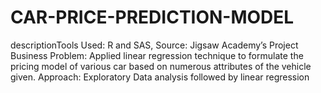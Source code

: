 # CAR-PRICE-PREDICTION-MODEL
descriptionTools Used: R and SAS, Source: Jigsaw Academy’s Project  Business Problem: Applied linear regression technique to formulate the pricing model of various car based on numerous attributes of the vehicle given.  Approach: Exploratory Data analysis followed by linear regression
